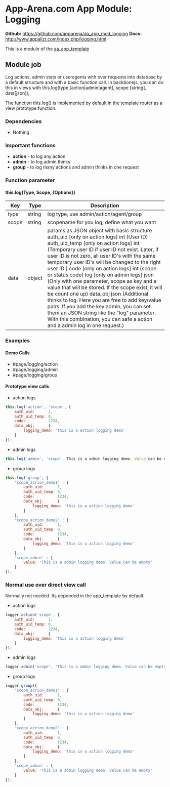 # App-Arena.com App Module: Logging
**Github:** https://github.com/apparena/aa_app_mod_logging
**Docs:**   http://www.appalizr.com/index.php/logging.html

This is a module of the [aa_app_template](https://github.com/apparena/aa_app_template)

## Module job
Log actions, admin stats or useragents with over requests into database by a default structure and with a basic function call.
In backbonejs, you can do this in views with this.log(type [action|admin|agent], scope [string], data[json]);

The function this.log() is implemented by default in the template router as a view prototype function.

### Dependencies
* Nothing

### Important functions
* **action** - to log any action
* **admin** - to log admin thinks
* **group** - to log many actions and admin thinks in one request

### Function parameter
#### this.log(Type, Scope, {Options})
| Key | Type | Description |
|--------|--------|--------|
| type | string | log type, use admin/action/agent/group |
| scope | string | scopename for you log, define what you want |
| data | object | params as JSON object with basic structure auth_uid [only on action logs] int (User ID) auth_uid_temp [only on action logs] int (Temporary user ID if user ID not exist. Later, if user ID is not zero, all user ID's with the same temporary user ID's will be changed to the right user ID.) code [only on action logs] int (scope or status code) log [only on admin logs] json (Only with one parameter, scope as key and a value that will be stored. If the scope exist, it will be count one up) data_obj json (Additional thinks to log. Here you are free to add key/value pairs. If you add the key admin, you can set them an JSON string like the "log" parameter. With this combination, you can safe a action and a admin log in one request.) |

### Examples
#### Demo Calls
* \#page/logging/action
* \#page/logging/admin
* \#page/logging/group

#### Prototype view calls
* action logs
```javascript
this.log('action', 'scope', {
    auth_uid:      1,
    auth_uid_temp: 0,
    code:          1234,
    data_obj:      {
        logging_demo: 'this is a action logging demo'
    }
});
```

* admin logs
```javascript
this.log('admin', 'scope', This is a admin logging demo. Value can be empty);
```

* group logs
```javascript
this.log('group', {
    'scope_acrion_demo1' : {
        auth_uid:      1,
        auth_uid_temp: 0,
        code:          1234,
        data_obj:      {
            logging_demo: 'this is a action logging demo'
        }
    },
    'scope_acrion_demo2' : {
        auth_uid:      1,
        auth_uid_temp: 0,
        code:          1234,
        data_obj:      {
            logging_demo: 'this is a action logging demo'
        }
    },
    'scope_admin' : {
        value: 'This is a admin logging demo. Value can be empty'
    }
});
```

### Normal use over direct view call
Normally not needed. Its depended in the app_template by default.

* action logs
```javascript
logger.action('scope', {
    auth_uid:      1,
    auth_uid_temp: 0,
    code:          1234,
    data_obj:      {
        logging_demo: 'this is a action logging demo'
    }
});
```

* admin logs
```javascript
logger.admin('scope', 'This is a admin logging demo. Value can be empty');
```

* group logs
```javascript
logger.group({
    'scope_acrion_demo1' : {
        auth_uid:      1,
        auth_uid_temp: 0,
        code:          1234,
        data_obj:      {
            logging_demo: 'this is a action logging demo'
        }
    },
    'scope_acrion_demo2' : {
        auth_uid:      1,
        auth_uid_temp: 0,
        code:          1234,
        data_obj:      {
            logging_demo: 'this is a action logging demo'
        }
    },
    'scope_admin' : {
        value: 'This is a admin logging demo. Value can be empty'
    }
});
```